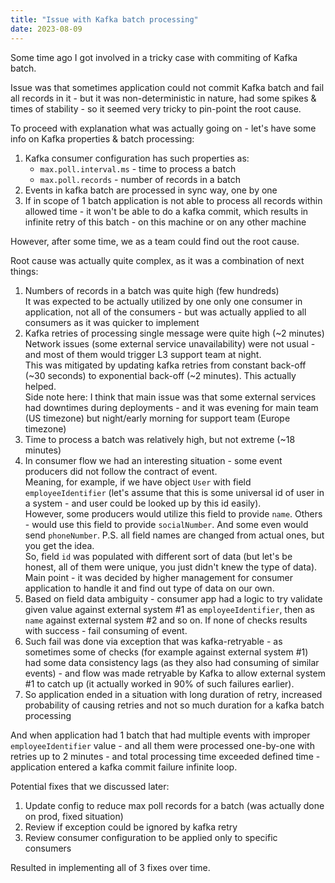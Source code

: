 ```yaml
---
title: "Issue with Kafka batch processing"
date: 2023-08-09
---
```


Some time ago I got involved in a tricky case with commiting of Kafka batch.

Issue was that sometimes application could not commit Kafka batch and fail all records in it - but it was non-deterministic in nature, had some spikes & times of stability - so it seemed very tricky to pin-point the root cause.

To proceed with explanation what was actually going on - let's have some info on Kafka properties & batch processing:

1. Kafka consumer configuration has such properties as:
    - `max.poll.interval.ms` - time to process a batch
    - `max.poll.records` - number of records in a batch
2. Events in kafka batch are processed in sync way, one by one
3. If in scope of 1 batch application is not able to process all records within allowed time - it won't be able to do a kafka commit, which results in infinite retry of this batch - on this machine or on any other machine

However, after some time, we as a team could find out the root cause.

Root cause was actually quite complex, as it was a combination of next things:
1. Numbers of records in a batch was quite high (few hundreds)
  <br> It was expected to be actually utilized by one only one consumer in application, not all of the consumers - but was actually applied to all consumers as it was quicker to implement
2. Kafka retries of processing single message were quite high (~2 minutes)
  <br> Network issues (some external service unavailability) were not usual - and most of them would trigger L3 support team at night.
  <br> This was mitigated by updating kafka retries from constant back-off (~30 seconds) to exponential back-off (~2 minutes). This actually helped.
  <br> Side note here: I think that main issue was that some external services had downtimes during deployments - and it was evening for main team (US timezone) but night/early morning for support team (Europe timezone)
3. Time to process a batch was relatively high, but not extreme (~18 minutes)
4. In consumer flow we had an interesting situation - some event producers did not follow the contract of event.
  <br> Meaning, for example, if we have object `User` with field `employeeIdentifier` (let's assume that this is some universal id of user in a system - and user could be looked up by this id easily).
  <br> However, some producers would utilize this field to provide `name`. Others - would use this field to provide `socialNumber`. And some even would send `phoneNumber`. P.S. all field names are changed from actual ones, but you get the idea.
  <br> So, field `id` was populated with different sort of data (but let's be honest, all of them were unique, you just didn't knew the type of data).
  <br> Main point - it was decided by higher management for consumer application to handle it and find out type of data on our own.
5. Based on field data ambiguity - consumer app had a logic to try validate given value against external system #1 as `employeeIdentifier`, then as `name` against external system #2 and so on. If none of checks results with success - fail consuming of event.
6. Such fail was done via exception that was kafka-retryable - as sometimes some of checks (for example against external system #1) had some data consistency lags (as they also had consuming of similar events) - and flow was made retryable by Kafka to allow external system #1 to catch up (it actually worked in 90% of such failures earlier).
7. So application ended in a situation with long duration of retry, increased probability of causing retries and not so much duration for a kafka batch processing

And when application had 1 batch that had multiple events with improper `employeeIdentifier` value - and all them were processed one-by-one with retries up to 2 minutes - and total processing time exceeded defined time - application entered a kafka commit failure infinite loop.

Potential fixes that we discussed later:
1. Update config to reduce max poll records for a batch (was actually done on prod, fixed situation)
2. Review if exception could be ignored by kafka retry
3. Review consumer configuration to be applied only to specific consumers

Resulted in implementing all of 3 fixes over time.
